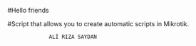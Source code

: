 #Hello friends

#Script that allows you to create automatic scripts in Mikrotik.

                 ALİ RIZA SAYDAN
